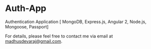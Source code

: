 # Auth-App

Authentication Application [ MongoDB, Express.js, Angular 2, Node.js, Mongoose, Passport]

For details, please feel free to contact me via email at madhusdevaraj@gmail.com.
